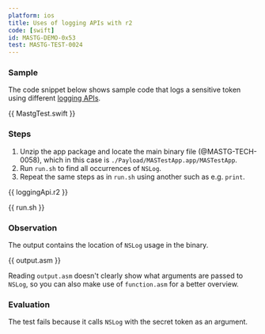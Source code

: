 ```yaml
---
platform: ios
title: Uses of logging APIs with r2
code: [swift]
id: MASTG-DEMO-0x53
test: MASTG-TEST-0024
---
```


### Sample

The code snippet below shows sample code that logs a sensitive token using different [logging APIs](../../../../Document/0x06d-Testing-Data-Storage/#logs).

{{ MastgTest.swift }}

### Steps

1. Unzip the app package and locate the main binary file (@MASTG-TECH-0058), which in this case is `./Payload/MASTestApp.app/MASTestApp`.
2. Run `run.sh` to find all occurrences of `NSLog`.
3. Repeat the same steps as in `run.sh` using another such as e.g. `print`.

{{ loggingApi.r2 }}

{{ run.sh }}

### Observation

The output contains the location of `NSLog` usage in the binary.

{{ output.asm }}

Reading `output.asm` doesn't clearly show what arguments are passed to `NSLog`, so you can also make use of `function.asm` for a better overview.

### Evaluation

The test fails because it calls `NSLog` with the secret token as an argument.
